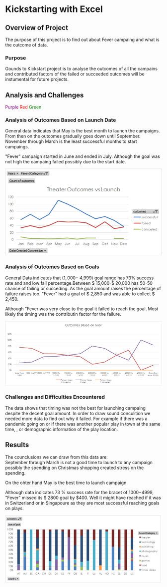 # Kickstarting with Excel

## Overview of Project
The purpose of this project is to find out about Fever campaing and  what is the outcome of data.
### Purpose
Gounds to Kickstart project is to analyse the outcomes of all the campains and contributed factors of the failed or succeeded outcomes will be instumental for future projects.

## Analysis and Challenges
<span style="color:purple"> Purple </span><span style="color:red"> Red </span><span style="color:green"> Green </span>


### Analysis of Outcomes Based on Launch Date
General data indicates that May is the best month to launch the campaigns. From then on the outcomes gradually goes down until September. November through March is the least successful months to start  campaings. <br>

"Fever" campaign started  in June and ended in July. Although the goal was not high the campaing failed possibly due to the start date. 

![](https://github.com/4renginy/Kickstarter-Analysis/blob/master/Resources/Theater_Outcomes_vs_Launch.png)

### Analysis of Outcomes Based on Goals
  General Data indicates that ($1,000-$ 4,999) goal range has 73% success rate and and low fail percentage.Between $ 15,000-$ 20,000 has 50-50 chance of failing or succeding.  As the goal amount raises the percentage of failure raises too. "Fever" had a goal of $ 2,850 and was able to collect $ 2,450.<br>
  
  Although "Fever was very close to the goal it failed to reach the goal. Most likely the timing was the contributin factor for the failure.

![](https://github.com/4renginy/Kickstarter-Analysis/blob/master/Resources/Outcomes_Based_on_Goal.png)

### Challenges and Difficulties Encountered
The data shows that timing was not the best for launching campaing despite the decent goal amount. In order to draw sound conculition we needed more data to find out why it failed. For example if there was a pandemic going on or if there was another popular play in town at the same time, , or demographic information of the play location. 

## Results

The counclusions we can draw from this data are:<br>
   September through March is not a good time to launch to any campaign possibly the spending on Christmas shopping created stress on the spending. <br>
   
   On the ohter hand May is the best time to launch campaign.<br>
   
   Although data indicates 73 % success rate for the bracet of $1000-$4999, "Fever" missed its $ 2800 goal by $400. Well it might have reached if it was in Switzerland or 
   in Singapoure as they are most successful reaching goals on plays.<br>
 
![](https://github.com/4renginy/Kickstarter-Analysis/blob/master/Resources/Outcomes_Based_on_Country.png)


